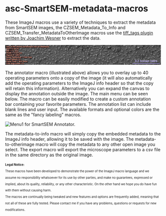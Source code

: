 # asc-SmartSEM-metadata-macros
<p>These ImageJ macros use a variety of techniques to extract the metadata from SmartSEM images, the CZSEM_Metadata_To_Info and CZSEM_Transfer_MetadataToOtherImage macros use the <a href="https://imagej.nih.gov/ij/plugins/tiff-tags.html">tiff_tags plugin written by Joachim Wesner</a> to extract the data.</p>

<p><img src="/images/AnnotatedSmartSEMexample_1024w.jpg" alt="Annotated SmartSEM example." width="1024"  /></p>

<p>The annotator macro (illustrated above) allows you to overlay up to 40 operating parameters onto a copy of the image (it will also automatically add the operating parameters to the ImageJ info header so that the copy will retain this information). Alternatively you can expand the canvas to display the annotation outside the image. The main menu can be seen below. The macro can be easily modified to create a custom annotation bar containing your favorite parameters. The annotation list can include blank lines and user input. The available formats and optional colors are the same as the &quot;fancy labeling&quot; macros.</p>

<p><img src="/images/CZSEM_Annotator_and MetaDataExport_Menu1_PAL64_985x1045" alt="Menu1 for SmartSEM Annotator." width="512"  /></p>

<p>The metadata-to-info macro will simply copy the embedded metadata to the ImageJ info header, allowing it to be saved with the image. The metadata-to-otherimage macro will copy the metadata to any other open image you select. The export macro will export the microscope parameters to a csv file in the same directory as the original image.</p>

<p><sub><sup>
 <strong>Legal Notice:</strong> <br />
These macros have been developed to demonstrate the power of the ImageJ macro language and we assume no responsibility whatsoever for its use by other parties, and make no guarantees, expressed or implied, about its quality, reliability, or any other characteristic. On the other hand we hope you do have fun with them without causing harm.
<br />
The macros are continually being tweaked and new features and options are frequently added, meaning that not all of these are fully tested. Please contact me if you have any problems, questions or requests for new modifications.
 </sup></sub>
</p>
